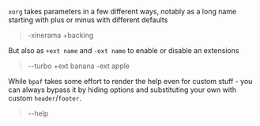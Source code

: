 `xorg` takes parameters in a few different ways, notably as a long name starting with plus or
minus with different defaults

> -xinerama +backing

But also as `+ext name` and `-ext name` to enable or disable an extensions

> --turbo +ext banana -ext apple

While `bpaf` takes some effort to render the help even for custom stuff - you can always
bypass it by hiding options and substituting your own with custom `header`/`footer`.

> --help
